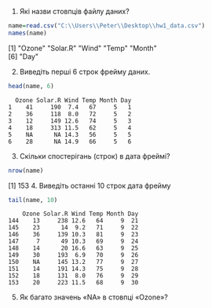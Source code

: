 1.	Які назви стовпців файлу даних?
```r
name=read.csv("C:\\Users\\Peter\\Desktop\\hw1_data.csv")
names(name)
```
[1] "Ozone"   "Solar.R" "Wind"    "Temp"    "Month"  
[6] "Day"

2.	Виведіть перші 6 строк фрейму даних.
```r
head(name, 6)
```
  
```
  Ozone Solar.R Wind Temp Month Day
1    41     190  7.4   67     5   1
2    36     118  8.0   72     5   2
3    12     149 12.6   74     5   3
4    18     313 11.5   62     5   4
5    NA      NA 14.3   56     5   5
6    28      NA 14.9   66     5   6
```
3.	Скільки спостерігань (строк) в дата фреймі?
```r
nrow(name)
```
[1] 153
4.	Виведіть останні 10 строк дата фрейму
```r
tail(name, 10)
```
```
    Ozone Solar.R Wind Temp Month Day
144    13     238 12.6   64     9  21
145    23      14  9.2   71     9  22
146    36     139 10.3   81     9  23
147     7      49 10.3   69     9  24
148    14      20 16.6   63     9  25
149    30     193  6.9   70     9  26
150    NA     145 13.2   77     9  27
151    14     191 14.3   75     9  28
152    18     131  8.0   76     9  29
153    20     223 11.5   68     9  30
```
5.	Як багато значень «NA» в стовпці «Ozone»?
